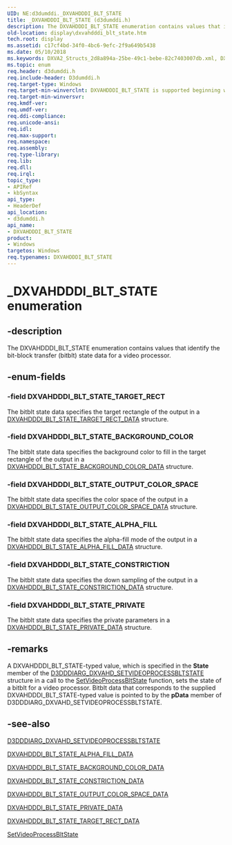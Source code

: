 ```yaml
---
UID: NE:d3dumddi._DXVAHDDDI_BLT_STATE
title: _DXVAHDDDI_BLT_STATE (d3dumddi.h)
description: The DXVAHDDDI_BLT_STATE enumeration contains values that identify the bit-block transfer (bitblt) state data for a video processor.
old-location: display\dxvahdddi_blt_state.htm
tech.root: display
ms.assetid: c17cf4bd-34f0-4bc6-9efc-2f9a649b5438
ms.date: 05/10/2018
ms.keywords: DXVA2_Structs_2d8a894a-25be-49c1-bebe-82c7403007db.xml, DXVAHDDDI_BLT_STATE, DXVAHDDDI_BLT_STATE enumeration [Display Devices], DXVAHDDDI_BLT_STATE_ALPHA_FILL, DXVAHDDDI_BLT_STATE_BACKGROUND_COLOR, DXVAHDDDI_BLT_STATE_CONSTRICTION, DXVAHDDDI_BLT_STATE_OUTPUT_COLOR_SPACE, DXVAHDDDI_BLT_STATE_PRIVATE, DXVAHDDDI_BLT_STATE_TARGET_RECT, _DXVAHDDDI_BLT_STATE, d3dumddi/DXVAHDDDI_BLT_STATE, d3dumddi/DXVAHDDDI_BLT_STATE_ALPHA_FILL, d3dumddi/DXVAHDDDI_BLT_STATE_BACKGROUND_COLOR, d3dumddi/DXVAHDDDI_BLT_STATE_CONSTRICTION, d3dumddi/DXVAHDDDI_BLT_STATE_OUTPUT_COLOR_SPACE, d3dumddi/DXVAHDDDI_BLT_STATE_PRIVATE, d3dumddi/DXVAHDDDI_BLT_STATE_TARGET_RECT, display.dxvahdddi_blt_state
ms.topic: enum
req.header: d3dumddi.h
req.include-header: D3dumddi.h
req.target-type: Windows
req.target-min-winverclnt: DXVAHDDDI_BLT_STATE is supported beginning with the Windows 7 operating system.
req.target-min-winversvr: 
req.kmdf-ver: 
req.umdf-ver: 
req.ddi-compliance: 
req.unicode-ansi: 
req.idl: 
req.max-support: 
req.namespace: 
req.assembly: 
req.type-library: 
req.lib: 
req.dll: 
req.irql: 
topic_type:
- APIRef
- kbSyntax
api_type:
- HeaderDef
api_location:
- d3dumddi.h
api_name:
- DXVAHDDDI_BLT_STATE
product:
- Windows
targetos: Windows
req.typenames: DXVAHDDDI_BLT_STATE
---
```


# _DXVAHDDDI_BLT_STATE enumeration


## -description


The DXVAHDDDI_BLT_STATE enumeration contains values that identify the bit-block transfer (bitblt) state data for a video processor. 


## -enum-fields




### -field DXVAHDDDI_BLT_STATE_TARGET_RECT

The bitblt state data specifies the target rectangle of the output in a <a href="https://docs.microsoft.com/windows-hardware/drivers/ddi/content/d3dumddi/ns-d3dumddi-_dxvahdddi_blt_state_target_rect_data">DXVAHDDDI_BLT_STATE_TARGET_RECT_DATA</a> structure. 


### -field DXVAHDDDI_BLT_STATE_BACKGROUND_COLOR

The bitblt state data specifies the background color to fill in the target rectangle of the output in a <a href="https://docs.microsoft.com/windows-hardware/drivers/ddi/content/d3dumddi/ns-d3dumddi-_dxvahdddi_blt_state_background_color_data">DXVAHDDDI_BLT_STATE_BACKGROUND_COLOR_DATA</a> structure. 


### -field DXVAHDDDI_BLT_STATE_OUTPUT_COLOR_SPACE

The bitblt state data specifies the color space of the output in a <a href="https://docs.microsoft.com/windows-hardware/drivers/ddi/content/d3dumddi/ns-d3dumddi-_dxvahdddi_blt_state_output_color_space_data">DXVAHDDDI_BLT_STATE_OUTPUT_COLOR_SPACE_DATA</a> structure. 


### -field DXVAHDDDI_BLT_STATE_ALPHA_FILL

The bitblt state data specifies the alpha-fill mode of the output in a <a href="https://docs.microsoft.com/windows-hardware/drivers/ddi/content/d3dumddi/ns-d3dumddi-_dxvahdddi_blt_state_alpha_fill_data">DXVAHDDDI_BLT_STATE_ALPHA_FILL_DATA</a> structure. 


### -field DXVAHDDDI_BLT_STATE_CONSTRICTION

The bitblt state data specifies the down sampling of the output in a <a href="https://docs.microsoft.com/windows-hardware/drivers/ddi/content/d3dumddi/ns-d3dumddi-_dxvahdddi_blt_state_constriction_data">DXVAHDDDI_BLT_STATE_CONSTRICTION_DATA</a> structure. 


### -field DXVAHDDDI_BLT_STATE_PRIVATE

The bitblt state data specifies the private parameters in a <a href="https://docs.microsoft.com/windows-hardware/drivers/ddi/content/d3dumddi/ns-d3dumddi-_dxvahdddi_blt_state_private_data">DXVAHDDDI_BLT_STATE_PRIVATE_DATA</a> structure. 


## -remarks



A DXVAHDDDI_BLT_STATE-typed value, which is specified in the <b>State</b> member of the <a href="https://docs.microsoft.com/windows-hardware/drivers/ddi/content/d3dumddi/ns-d3dumddi-_d3dddiarg_dxvahd_setvideoprocessbltstate">D3DDDIARG_DXVAHD_SETVIDEOPROCESSBLTSTATE</a> structure in a call to the <a href="https://docs.microsoft.com/windows-hardware/drivers/ddi/content/d3dumddi/nc-d3dumddi-pfnd3dddi_dxvahd_setvideoprocessbltstate">SetVideoProcessBltState</a> function, sets the state of a bitblt for a video processor. Bitblt data that corresponds to the supplied DXVAHDDDI_BLT_STATE-typed value is pointed to by the <b>pData</b> member of D3DDDIARG_DXVAHD_SETVIDEOPROCESSBLTSTATE. 




## -see-also




<a href="https://docs.microsoft.com/windows-hardware/drivers/ddi/content/d3dumddi/ns-d3dumddi-_d3dddiarg_dxvahd_setvideoprocessbltstate">D3DDDIARG_DXVAHD_SETVIDEOPROCESSBLTSTATE</a>



<a href="https://docs.microsoft.com/windows-hardware/drivers/ddi/content/d3dumddi/ns-d3dumddi-_dxvahdddi_blt_state_alpha_fill_data">DXVAHDDDI_BLT_STATE_ALPHA_FILL_DATA</a>



<a href="https://docs.microsoft.com/windows-hardware/drivers/ddi/content/d3dumddi/ns-d3dumddi-_dxvahdddi_blt_state_background_color_data">DXVAHDDDI_BLT_STATE_BACKGROUND_COLOR_DATA</a>



<a href="https://docs.microsoft.com/windows-hardware/drivers/ddi/content/d3dumddi/ns-d3dumddi-_dxvahdddi_blt_state_constriction_data">DXVAHDDDI_BLT_STATE_CONSTRICTION_DATA</a>



<a href="https://docs.microsoft.com/windows-hardware/drivers/ddi/content/d3dumddi/ns-d3dumddi-_dxvahdddi_blt_state_output_color_space_data">DXVAHDDDI_BLT_STATE_OUTPUT_COLOR_SPACE_DATA</a>



<a href="https://docs.microsoft.com/windows-hardware/drivers/ddi/content/d3dumddi/ns-d3dumddi-_dxvahdddi_blt_state_private_data">DXVAHDDDI_BLT_STATE_PRIVATE_DATA</a>



<a href="https://docs.microsoft.com/windows-hardware/drivers/ddi/content/d3dumddi/ns-d3dumddi-_dxvahdddi_blt_state_target_rect_data">DXVAHDDDI_BLT_STATE_TARGET_RECT_DATA</a>



<a href="https://docs.microsoft.com/windows-hardware/drivers/ddi/content/d3dumddi/nc-d3dumddi-pfnd3dddi_dxvahd_setvideoprocessbltstate">SetVideoProcessBltState</a>
 

 

